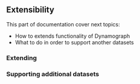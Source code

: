 ## Extensibility

This part of documentation cover next topics:
- How to extends functionality of Dynamograph
- What to do in order to support another datasets

### Extending

### Supporting additional datasets

